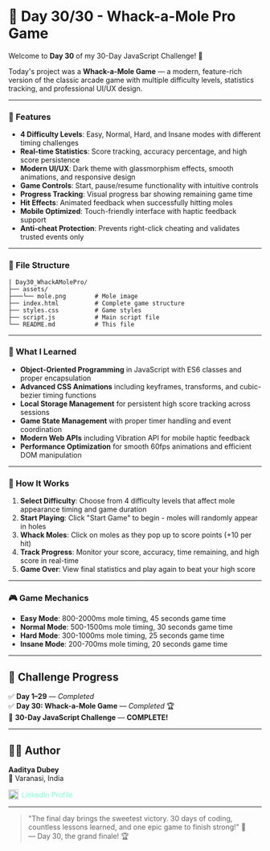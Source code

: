# 🎯 Day 30/30 - Whack-a-Mole Pro Game

Welcome to **Day 30** of my 30-Day JavaScript Challenge! 🎉

Today's project was a **Whack-a-Mole Game** — a modern, feature-rich version of the classic arcade game with multiple difficulty levels, statistics tracking, and professional UI/UX design.

---

### 🌟 Features

- **4 Difficulty Levels**: Easy, Normal, Hard, and Insane modes with different timing challenges
- **Real-time Statistics**: Score tracking, accuracy percentage, and high score persistence
- **Modern UI/UX**: Dark theme with glassmorphism effects, smooth animations, and responsive design
- **Game Controls**: Start, pause/resume functionality with intuitive controls
- **Progress Tracking**: Visual progress bar showing remaining game time
- **Hit Effects**: Animated feedback when successfully hitting moles
- **Mobile Optimized**: Touch-friendly interface with haptic feedback support
- **Anti-cheat Protection**: Prevents right-click cheating and validates trusted events only

---

### 📁 File Structure

```
| Day30_WhackAMolePro/
├── assets/
├───└── mole.png        # Mole image
├── index.html          # Complete game structure
├── styles.css          # Game styles
├── script.js           # Main script file
└── README.md           # This file
```

---

### 🧠 What I Learned

- **Object-Oriented Programming** in JavaScript with ES6 classes and proper encapsulation
- **Advanced CSS Animations** including keyframes, transforms, and cubic-bezier timing functions
- **Local Storage Management** for persistent high score tracking across sessions
- **Game State Management** with proper timer handling and event coordination
- **Modern Web APIs** including Vibration API for mobile haptic feedback
- **Performance Optimization** for smooth 60fps animations and efficient DOM manipulation

---

### 🧪 How It Works

1. **Select Difficulty**: Choose from 4 difficulty levels that affect mole appearance timing and game duration
2. **Start Playing**: Click "Start Game" to begin - moles will randomly appear in holes
3. **Whack Moles**: Click on moles as they pop up to score points (+10 per hit)
4. **Track Progress**: Monitor your score, accuracy, time remaining, and high score in real-time
5. **Game Over**: View final statistics and play again to beat your high score

---

### 🎮 Game Mechanics

- **Easy Mode**: 800-2000ms mole timing, 45 seconds game time
- **Normal Mode**: 500-1500ms mole timing, 30 seconds game time  
- **Hard Mode**: 300-1000ms mole timing, 25 seconds game time
- **Insane Mode**: 200-700ms mole timing, 20 seconds game time

---

## 📅 Challenge Progress

✅ **Day 1–29** — _Completed_  
✅ **Day 30: Whack-a-Mole Game** — _Completed_ 🏆  
🎉 **30-Day JavaScript Challenge** — **COMPLETE!**

---

## 👨‍💻 Author

**Aaditya Dubey**  
📍 Varanasi, India  

<a href="https://linkedin.com/in/aadityadubey" target="_blank" style="display: inline-flex; align-items: center; gap: 6px; text-decoration: none; color: inherit; color: aquamarine;">
  <img src="https://img.icons8.com/?size=100&id=13930&format=png&color=000000" alt="LinkedIn Icon" style="width: 20px; height: 20px;" />
  LinkedIn Profile
</a>

---

> "The final day brings the sweetest victory. 30 days of coding, countless lessons learned, and one epic game to finish strong!" 🎯  
> — Day 30, the grand finale! 🏆
